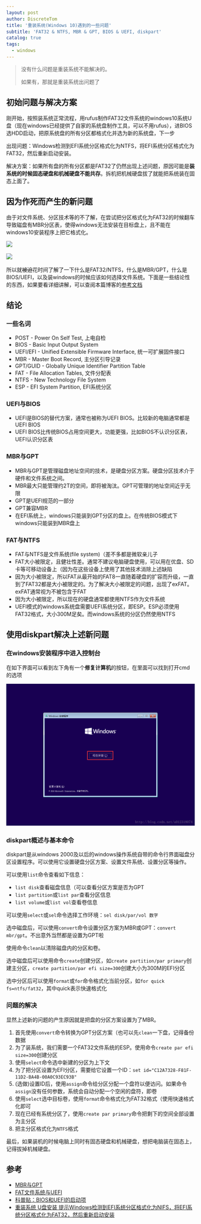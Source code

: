 ```yaml
---
layout: post
author: DiscreteTom
title: '重装系统(Windows 10)遇到的一些问题'
subtitle: 'FAT32 & NTFS, MBR & GPT, BIOS & UEFI, diskpart'
catalog: true
tags:
  - windows
---
```


>没有什么问题是重装系统不能解决的。
>
>如果有，那就是重装系统出问题了

## 初始问题与解决方案

刚开始，按照装系统正常流程，用rufus制作FAT32文件系统的windows10系统U盘（现在windows已经提供了自家的系统盘制作工具，可以不用rufus），进BIOS选HDD启动，把原系统盘的所有分区都格式化并选为新的系统盘，下一步

出现问题：Windows检测到EFI系统分区格式化为NTFS，将EFI系统分区格式化为FAT32，然后重新启动安装。

解决方案：如果所有盘的所有分区都是FAT32了仍然出现上述问题，原因可能是**装系统的时候固态硬盘和机械硬盘不能共存**。拆机把机械硬盘拔了就能把系统装在固态上面了。

## 因为作死而产生的新问题

由于对文件系统、分区技术等的不了解，在尝试把分区格式化为FAT32的时候翻车导致磁盘有MBR分区表，使得windows无法安装在目标盘上，且不能在windows10安装程序上把它格式化。

![](/img/20190729-1.jpg)

![](/img/20190729-2.jpg)

所以就~~被迫~~花时间了解了一下什么是FAT32/NTFS，什么是MBR/GPT，什么是BIOS/UEFI，以及装windows的时候应该如何选择文件系统。下面是一些结论性的东西，如果要看详细讲解，可以查阅本篇博客的[参考文档](#参考)

## 结论

### 一些名词

- POST - Power On Self Test, 上电自检
- BIOS - Basic Input Output System
- UEFI/EFI - Unified Extensible Firmware Interface, 统一可扩展固件接口
- MBR - Master Boot Record, 主分区引导记录
- GPT/GUID - Globally Unique Identifier Partition Table
- FAT - File Allocation Tables, 文件分配表
- NTFS - New Technology File System
- ESP - EFI System Partition, EFI系统分区

### UEFI与BIOS

- UEFI是BIOS的替代方案，通常也被称为UEFI BIOS。比较新的电脑通常都是UEFI BIOS
- UEFI BIOS比传统BIOS占用空间更大，功能更强，比如BIOS不认识分区表，UEFI认识分区表

### MBR与GPT

- MBR与GPT是管理磁盘地址空间的技术，是硬盘分区方案。硬盘分区技术介于硬件和文件系统之间。
- MBR最大只能管理约2T的空间，即将被淘汰。GPT可管理的地址空间近乎无限
- GPT是UEFI规范的一部分
- GPT兼容MBR
- 在EFI系统上，windows只能装到GPT分区的盘上。在传统BIOS模式下windows只能装到MBR盘上

### FAT与NTFS

- FAT与NTFS是文件系统(file system)（差不多都是微软亲儿子
- FAT大小被限定，且健壮性差。通常不建议电脑硬盘使用，可以用在优盘、SD卡等可移动设备上（因为在这些设备上使用了其他技术消除上述缺陷
- 因为大小被限定，所以FAT从最开始的FAT8一直随着硬盘的扩容而升级，一直到了FAT32都是大小被限定的。为了解决大小被限定的问题，出现了exFAT。exFAT通常视为不被包含于FAT
- 因为大小被限定，所以现在的硬盘通常都使用NTFS作为文件系统
- UEFI模式的windows系统盘需要UEFI系统分区，即ESP。ESP必须使用FAT32格式，大小300M足矣。而windows系统的分区仍然使用NTFS

## 使用diskpart解决上述新问题

### 在windows安装程序中进入控制台

在如下界面可以看到左下角有一个**修复计算机**的按钮，在里面可以找到打开cmd的选项

![](/img/20190729-3.png)

### diskpart概述与基本命令

diskpart是从windows 2000及以后的windows操作系统自带的命令行界面磁盘分区设置程序。可以使用它设置硬盘分区方案、设置文件系统、设置分区等操作。

可以使用`list`命令查看如下信息：
- `list disk`查看磁盘信息（可以查看分区方案是否为GPT
- `list partition`或`list par`查看分区信息
- `list volume`或`list vol`查看卷信息

可以使用`select`或`sel`命令选择工作环境：`sel disk/par/vol 数字`

选中磁盘后，可以使用`convert`命令设置分区方案为MBR或GPT：`convert mbr/gpt`。不出意外当然都是设置为GPT啦

使用命令`clean`以清除磁盘内的分区和卷。

选中磁盘后可以使用命令`create`创建分区，如`create partition/par primary`创建主分区，`create partition/par efi size=300`创建大小为300M的EFI分区

选中分区后可以使用`format`或`for`命令格式化当前分区，如`for quick fs=ntfs/fat32`，其中quick表示快速格式化

### 问题的解决

显然上述新的问题的产生原因就是把盘的分区方案设置为了MBR。

1. 首先使用`convert`命令转换为GPT分区方案（也可以先`clean`一下盘，记得备份数据
2. 为了装系统，我们需要一个FAT32文件系统的ESP。使用命令`create par efi size=300`创建分区
3. 使用`select`命令选中新建的分区为上下文
4. 为了把分区设置为EFI分区，需要给它设置一个ID：`set id="C12A7328-F81F-11D2-BA4B-00A0C93EC93B"`
5. (选做)设置ID后，使用`assign`命令给分区分配一个盘符以便访问。如果命令`assign`没有任何参数，系统会自动分配一个空闲的盘符，即卷
6. 使用`select`选中目标卷，使用`format`命令格式化为FAT32格式（使用快速格式化即可
7. 现在已经有系统分区了，使用`create par primary`命令把剩下的空间全部设置为主分区
8. 把主分区格式化为`NTFS`格式

最后，如果装机的时候电脑上同时有固态硬盘和机械硬盘，想把电脑装在固态上，记得拔掉机械硬盘。

## 参考

- [MBR与GPT](https://zhuanlan.zhihu.com/p/26098509)
- [FAT文件系统与UEFI](https://zhuanlan.zhihu.com/p/25992179)
- [科普贴：BIOS和UEFI的启动项](https://zhuanlan.zhihu.com/p/31365115)
- [重装系统 U盘安装 提示Windows检测到EFI系统分区格式化为NIFS，将EFI系统分区格式化为FAT32，然后重新启动安装](https://blog.csdn.net/Waitfou/article/details/79018010)